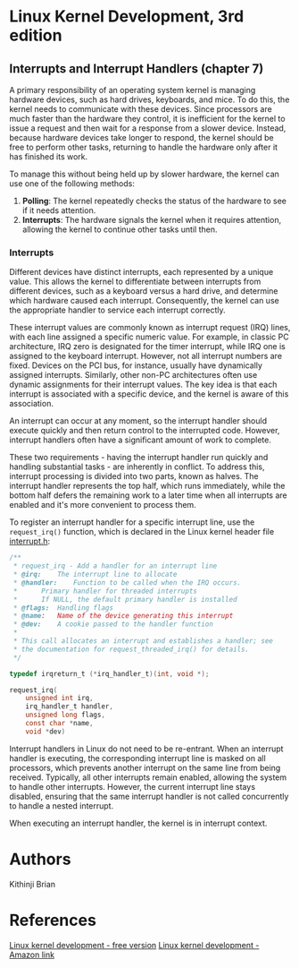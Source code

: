 # Linux Kernel Development, 3rd edition

## Interrupts and Interrupt Handlers (chapter 7)
A primary responsibility of an operating system kernel is managing hardware devices, such as hard drives, keyboards, and mice. To do this, the kernel needs to communicate with these devices. Since processors are much faster than the hardware they control, it is inefficient for the kernel to issue a request and then wait for a response from a slower device. Instead, because hardware devices take longer to respond, the kernel should be free to perform other tasks, returning to handle the hardware only after it has finished its work.

To manage this without being held up by slower hardware, the kernel can use one of the following methods:

1. **Polling**: The kernel repeatedly checks the status of the hardware to see if it needs attention.
2. **Interrupts**: The hardware signals the kernel when it requires attention, allowing the kernel to continue other tasks until then.

### Interrupts
Different devices have distinct interrupts, each represented by a unique value. This allows the kernel to differentiate between interrupts from different devices, such as a keyboard versus a hard drive, and determine which hardware caused each interrupt. Consequently, the kernel can use the appropriate handler to service each interrupt correctly.

These interrupt values are commonly known as interrupt request (IRQ) lines, with each line assigned a specific numeric value. For example, in classic PC architecture, IRQ zero is designated for the timer interrupt, while IRQ one is assigned to the keyboard interrupt. However, not all interrupt numbers are fixed. Devices on the PCI bus, for instance, usually have dynamically assigned interrupts. Similarly, other non-PC architectures often use dynamic assignments for their interrupt values. The key idea is that each interrupt is associated with a specific device, and the kernel is aware of this association.

An interrupt can occur at any moment, so the interrupt handler should execute quickly and then return control to the interrupted code. However, interrupt handlers often have a significant amount of work to complete.

These two requirements - having the interrupt handler run quickly and handling substantial tasks - are inherently in conflict. To address this, interrupt processing is divided into two parts, known as halves. The interrupt handler represents the top half, which runs immediately, while the bottom half defers the remaining work to a later time when all interrupts are enabled and it's more convenient to process them.

To register an interrupt handler for a specific interrupt line, use the `request_irq()` function, which is declared in the Linux kernel header file [interrupt.h](https://github.com/torvalds/linux/blob/master/include/linux/interrupt.h):

```c
/**
 * request_irq - Add a handler for an interrupt line
 * @irq:	The interrupt line to allocate
 * @handler:	Function to be called when the IRQ occurs.
 *		Primary handler for threaded interrupts
 *		If NULL, the default primary handler is installed
 * @flags:	Handling flags
 * @name:	Name of the device generating this interrupt
 * @dev:	A cookie passed to the handler function
 *
 * This call allocates an interrupt and establishes a handler; see
 * the documentation for request_threaded_irq() for details.
 */

typedef irqreturn_t (*irq_handler_t)(int, void *);

request_irq(
	unsigned int irq, 
	irq_handler_t handler, 
	unsigned long flags,
	const char *name, 
	void *dev)
```

Interrupt handlers in Linux do not need to be re-entrant. When an interrupt handler is executing, the corresponding interrupt line is masked on all processors, which prevents another interrupt on the same line from being received. Typically, all other interrupts remain enabled, allowing the system to handle other interrupts. However, the current interrupt line stays disabled, ensuring that the same interrupt handler is not called concurrently to handle a nested interrupt.

When executing an interrupt handler, the kernel is in interrupt context. 
# Authors
Kithinji Brian

# References
[Linux kernel development - free version](https://github.com/jyfc/ebook/blob/master/03_operating_system/Linux.Kernel.Development.3rd.Edition.pdf)
[Linux kernel development - Amazon link](https://www.amazon.com/Linux-Kernel-Development-Robert-Love/dp/0672329468)